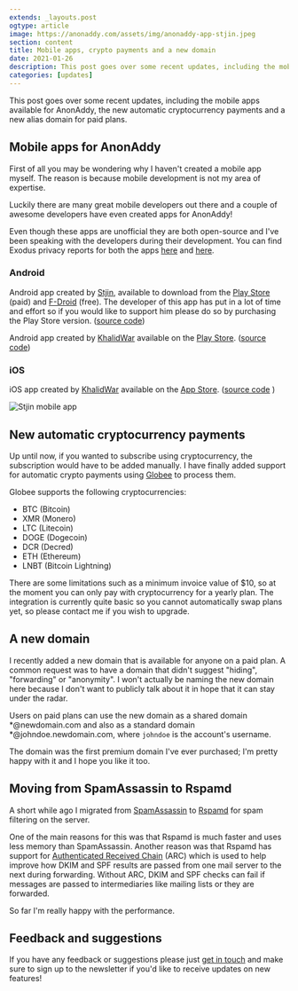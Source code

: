```yaml
---
extends: _layouts.post
ogtype: article
image: https://anonaddy.com/assets/img/anonaddy-app-stjin.jpeg
section: content
title: Mobile apps, crypto payments and a new domain
date: 2021-01-26
description: This post goes over some recent updates, including the mobile apps available for AnonAddy, the new automatic cryptocurrency payments and a new alias domain for paid plans.
categories: [updates]
---
```


This post goes over some recent updates, including the mobile apps available for AnonAddy, the new automatic cryptocurrency payments and a new alias domain for paid plans.

## Mobile apps for AnonAddy

First of all you may be wondering why I haven't created a mobile app myself. The reason is because mobile development is not my area of expertise.

Luckily there are many great mobile developers out there and a couple of awesome developers have even created apps for AnonAddy!

Even though these apps are unofficial they are both open-source and I've been speaking with the developers during their development. You can find Exodus privacy reports for both the apps [here](https://reports.exodus-privacy.eu.org/en/reports/host.stjin.anonaddy/latest/) and [here](https://reports.exodus-privacy.eu.org/en/reports/com.khalidwar.anonaddy/latest/).

### Android

Android app created by [Stjin](https://twitter.com/Stjinchan), available to download from the [Play Store](https://play.google.com/store/apps/details?id=host.stjin.anonaddy) (paid) and [F-Droid](https://f-droid.org/packages/host.stjin.anonaddy) (free). The developer of this app has put in a lot of time and effort so if you would like to support him please do so by purchasing the Play Store version. ([source code](https://gitlab.com/Stjin/anonaddy-android))

Android app created by [KhalidWar](https://twitter.com/RealKhalidWar) available on the [Play Store](https://play.google.com/store/apps/details?id=com.khalidwar.anonaddy). ([source code](https://github.com/KhalidWar/anonaddy))

### iOS

iOS app created by [KhalidWar](https://twitter.com/RealKhalidWar) available on the [App Store](https://apps.apple.com/us/app/addymanager/id1547461270). ([source code](https://github.com/KhalidWar/anonaddy) )

<div class="flex justify-center">
  <img class="shadow" src="/assets/img/anonaddy-app-stjin.jpeg" alt="Stjin mobile app" title="Stjin mobile app">
</div>

## New automatic cryptocurrency payments

Up until now, if you wanted to subscribe using cryptocurrency, the subscription would have to be added manually. I have finally added support for automatic crypto payments using [Globee](https://globee.com/) to process them.

Globee supports the following cryptocurrencies:

- BTC (Bitcoin)
- XMR (Monero)
- LTC (Litecoin)
- DOGE (Dogecoin)
- DCR (Decred)
- ETH (Ethereum)
- LNBT (Bitcoin Lightning)

There are some limitations such as a minimum invoice value of $10, so at the moment you can only pay with cryptocurrency for a yearly plan. The integration is currently quite basic so you cannot automatically swap plans yet, so please contact me if you wish to upgrade.

## A new domain

I recently added a new domain that is available for anyone on a paid plan. A common request was to have a domain that didn't suggest "hiding", "forwarding" or "anonymity". I won't actually be naming the new domain here because I don't want to publicly talk about it in hope that it can stay under the radar.

Users on paid plans can use the new domain as a shared domain *@newdomain.com and also as a standard domain *@johndoe.newdomain.com, where `johndoe` is the account's username.

The domain was the first premium domain I've ever purchased; I'm pretty happy with it and I hope you like it too.

## Moving from SpamAssassin to Rspamd

A short while ago I migrated from [SpamAssassin](https://spamassassin.apache.org/) to [Rspamd](https://www.rspamd.com/) for spam filtering on the server.

One of the main reasons for this was that Rspamd is much faster and uses less memory than SpamAssassin. Another reason was that Rspamd has support for [Authenticated Received Chain](https://tools.ietf.org/html/rfc8617) (ARC) which is used to help improve how DKIM and SPF results are passed from one mail server to the next during forwarding. Without ARC, DKIM and SPF checks can fail if messages are passed to intermediaries like mailing lists or they are forwarded.

So far I'm really happy with the performance.

## Feedback and suggestions

If you have any feedback or suggestions please just [get in touch](/contact/) and make sure to sign up to the newsletter if you'd like to receive updates on new features!
